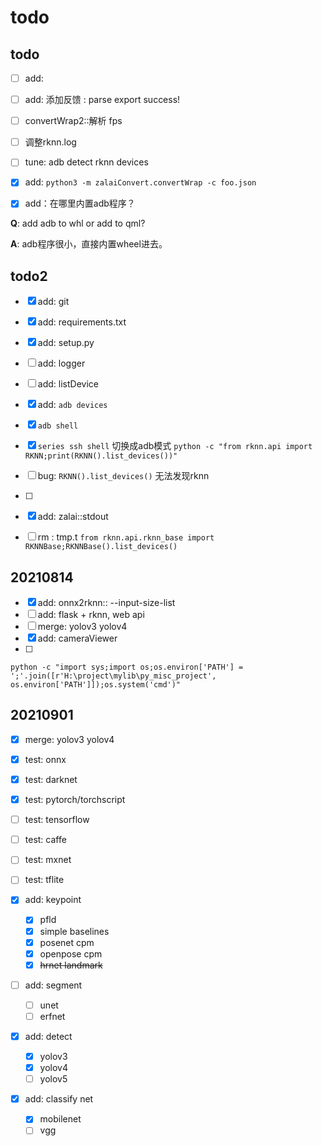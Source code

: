 # todo

## todo

- [ ] add: 
- [ ] add: 添加反馈 : parse export success!
- [ ] convertWrap2::解析 fps
- [ ] 调整rknn.log
- [ ] tune: adb detect rknn devices
- [x] add: `python3 -m zalaiConvert.convertWrap -c foo.json`
- [x] add：在哪里内置adb程序？


**Q**: add adb to whl or add to qml?

**A**: adb程序很小，直接内置wheel进去。


## todo2

- [x] add: git
- [x] add: requirements.txt
- [x] add: setup.py
- [ ] add: logger
- [ ] add: listDevice
- [x] add: `adb devices` 
- [x] `adb shell`
- [x] `series ssh shell` 切换成adb模式
` python -c "from rknn.api import RKNN;print(RKNN().list_devices())" `
- [ ] bug: `RKNN().list_devices()` 无法发现rknn
- [ ] 
- [x] add: zalai::stdout
- [ ] rm : tmp.t
`from rknn.api.rknn_base import RKNNBase;RKNNBase().list_devices()`


## 20210814 
- [x] add: onnx2rknn:: --input-size-list
- [ ] add: flask + rknn, web api
- [ ] merge: yolov3 yolov4
- [x] add: cameraViewer
- [ ] 


```
python -c "import sys;import os;os.environ['PATH'] = ';'.join([r'H:\project\mylib\py_misc_project', os.environ['PATH']]);os.system('cmd')"          
```

## 20210901
- [x] merge: yolov3 yolov4
- [x] test: onnx
- [x] test: darknet
- [x] test: pytorch/torchscript
- [ ] test: tensorflow
- [ ] test: caffe
- [ ] test: mxnet
- [ ] test: tflite

- [x] add: keypoint
    - [x] pfld
    - [x] simple baselines
    - [x] posenet cpm
    - [x] openpose cpm
    - [x] ~~hrnet landmark~~
- [ ] add: segment
    - [ ] unet
    - [ ] erfnet
- [x] add: detect
    - [x] yolov3
    - [x] yolov4
    - [ ] yolov5
- [x] add: classify net
    - [x] mobilenet
    - [ ] vgg